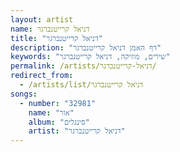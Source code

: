 ```yaml
---
layout: artist
name: דניאל קרייטנברגר
title: "דניאל קרייטנברגר"
description: "דף האמן דניאל קרייטנברגר"
keywords: "שירים, מוזיקה, דניאל קרייטנברגר"
permalink: /artists/דניאל-קרייטנברגר/
redirect_from:
  - /artists/list/דניאל קרייטנברגר
songs:
  - number: "32981"
    name: "אור"
    album: "סינגלים"
    artist: "דניאל קרייטנברגר"
---
```

